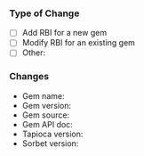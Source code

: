 ### Type of Change

<!-- Select the option that best reflect your changes -->

- [ ] Add RBI for a new gem
- [ ] Modify RBI for an existing gem
- [ ] Other: <!-- Provide additional information -->

### Changes

<!-- Include the following information with your PR -->

* Gem name: <!-- Add the name of the gem you have a problem with here -->
* Gem version: <!-- Add the version of the gem you have a problem with here (if applicable) -->
* Gem source: <!-- Link relevant source code from the gem for the problem you have -->
* Gem API doc: <!-- Link relevant API doc from the gem for the problem you have -->
* Tapioca version: <!-- Add the version of Tapioca you use -->
* Sorbet version: <!-- Add the version of Sorbet you use -->
